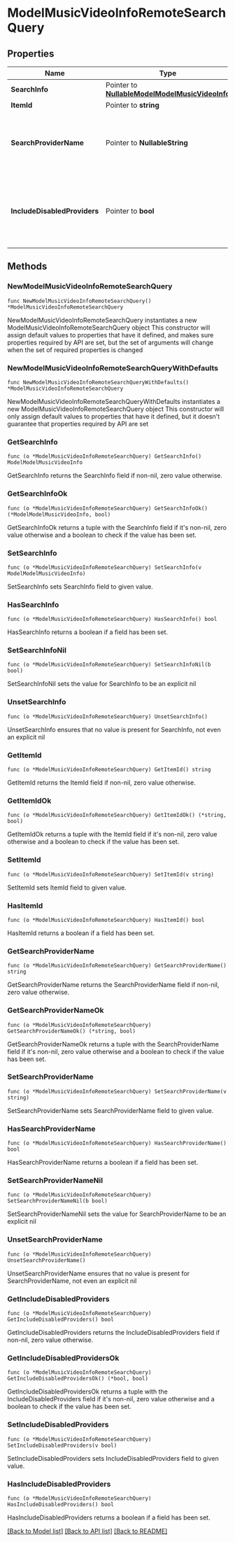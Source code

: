 # ModelMusicVideoInfoRemoteSearchQuery

## Properties

Name | Type | Description | Notes
------------ | ------------- | ------------- | -------------
**SearchInfo** | Pointer to [**NullableModelModelMusicVideoInfo**](ModelMusicVideoInfo.md) |  | [optional] 
**ItemId** | Pointer to **string** |  | [optional] 
**SearchProviderName** | Pointer to **NullableString** | Gets or sets the provider name to search within if set. | [optional] 
**IncludeDisabledProviders** | Pointer to **bool** | Gets or sets a value indicating whether disabled providers should be included. | [optional] 

## Methods

### NewModelMusicVideoInfoRemoteSearchQuery

`func NewModelMusicVideoInfoRemoteSearchQuery() *ModelMusicVideoInfoRemoteSearchQuery`

NewModelMusicVideoInfoRemoteSearchQuery instantiates a new ModelMusicVideoInfoRemoteSearchQuery object
This constructor will assign default values to properties that have it defined,
and makes sure properties required by API are set, but the set of arguments
will change when the set of required properties is changed

### NewModelMusicVideoInfoRemoteSearchQueryWithDefaults

`func NewModelMusicVideoInfoRemoteSearchQueryWithDefaults() *ModelMusicVideoInfoRemoteSearchQuery`

NewModelMusicVideoInfoRemoteSearchQueryWithDefaults instantiates a new ModelMusicVideoInfoRemoteSearchQuery object
This constructor will only assign default values to properties that have it defined,
but it doesn't guarantee that properties required by API are set

### GetSearchInfo

`func (o *ModelMusicVideoInfoRemoteSearchQuery) GetSearchInfo() ModelModelMusicVideoInfo`

GetSearchInfo returns the SearchInfo field if non-nil, zero value otherwise.

### GetSearchInfoOk

`func (o *ModelMusicVideoInfoRemoteSearchQuery) GetSearchInfoOk() (*ModelModelMusicVideoInfo, bool)`

GetSearchInfoOk returns a tuple with the SearchInfo field if it's non-nil, zero value otherwise
and a boolean to check if the value has been set.

### SetSearchInfo

`func (o *ModelMusicVideoInfoRemoteSearchQuery) SetSearchInfo(v ModelModelMusicVideoInfo)`

SetSearchInfo sets SearchInfo field to given value.

### HasSearchInfo

`func (o *ModelMusicVideoInfoRemoteSearchQuery) HasSearchInfo() bool`

HasSearchInfo returns a boolean if a field has been set.

### SetSearchInfoNil

`func (o *ModelMusicVideoInfoRemoteSearchQuery) SetSearchInfoNil(b bool)`

 SetSearchInfoNil sets the value for SearchInfo to be an explicit nil

### UnsetSearchInfo
`func (o *ModelMusicVideoInfoRemoteSearchQuery) UnsetSearchInfo()`

UnsetSearchInfo ensures that no value is present for SearchInfo, not even an explicit nil
### GetItemId

`func (o *ModelMusicVideoInfoRemoteSearchQuery) GetItemId() string`

GetItemId returns the ItemId field if non-nil, zero value otherwise.

### GetItemIdOk

`func (o *ModelMusicVideoInfoRemoteSearchQuery) GetItemIdOk() (*string, bool)`

GetItemIdOk returns a tuple with the ItemId field if it's non-nil, zero value otherwise
and a boolean to check if the value has been set.

### SetItemId

`func (o *ModelMusicVideoInfoRemoteSearchQuery) SetItemId(v string)`

SetItemId sets ItemId field to given value.

### HasItemId

`func (o *ModelMusicVideoInfoRemoteSearchQuery) HasItemId() bool`

HasItemId returns a boolean if a field has been set.

### GetSearchProviderName

`func (o *ModelMusicVideoInfoRemoteSearchQuery) GetSearchProviderName() string`

GetSearchProviderName returns the SearchProviderName field if non-nil, zero value otherwise.

### GetSearchProviderNameOk

`func (o *ModelMusicVideoInfoRemoteSearchQuery) GetSearchProviderNameOk() (*string, bool)`

GetSearchProviderNameOk returns a tuple with the SearchProviderName field if it's non-nil, zero value otherwise
and a boolean to check if the value has been set.

### SetSearchProviderName

`func (o *ModelMusicVideoInfoRemoteSearchQuery) SetSearchProviderName(v string)`

SetSearchProviderName sets SearchProviderName field to given value.

### HasSearchProviderName

`func (o *ModelMusicVideoInfoRemoteSearchQuery) HasSearchProviderName() bool`

HasSearchProviderName returns a boolean if a field has been set.

### SetSearchProviderNameNil

`func (o *ModelMusicVideoInfoRemoteSearchQuery) SetSearchProviderNameNil(b bool)`

 SetSearchProviderNameNil sets the value for SearchProviderName to be an explicit nil

### UnsetSearchProviderName
`func (o *ModelMusicVideoInfoRemoteSearchQuery) UnsetSearchProviderName()`

UnsetSearchProviderName ensures that no value is present for SearchProviderName, not even an explicit nil
### GetIncludeDisabledProviders

`func (o *ModelMusicVideoInfoRemoteSearchQuery) GetIncludeDisabledProviders() bool`

GetIncludeDisabledProviders returns the IncludeDisabledProviders field if non-nil, zero value otherwise.

### GetIncludeDisabledProvidersOk

`func (o *ModelMusicVideoInfoRemoteSearchQuery) GetIncludeDisabledProvidersOk() (*bool, bool)`

GetIncludeDisabledProvidersOk returns a tuple with the IncludeDisabledProviders field if it's non-nil, zero value otherwise
and a boolean to check if the value has been set.

### SetIncludeDisabledProviders

`func (o *ModelMusicVideoInfoRemoteSearchQuery) SetIncludeDisabledProviders(v bool)`

SetIncludeDisabledProviders sets IncludeDisabledProviders field to given value.

### HasIncludeDisabledProviders

`func (o *ModelMusicVideoInfoRemoteSearchQuery) HasIncludeDisabledProviders() bool`

HasIncludeDisabledProviders returns a boolean if a field has been set.


[[Back to Model list]](../README.md#documentation-for-models) [[Back to API list]](../README.md#documentation-for-api-endpoints) [[Back to README]](../README.md)


